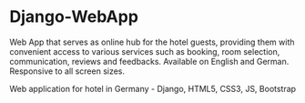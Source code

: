 # Django-WebApp

Web App that serves as online hub for the hotel guests, providing them with convenient access to various services such as booking, room selection, communication, reviews and feedbacks. Available on English and German. Responsive to all screen sizes.

Web application for hotel in Germany - Django, HTML5, CSS3, JS, Bootstrap
